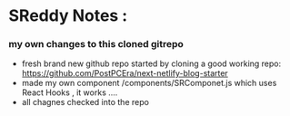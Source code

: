 
# SReddy Notes :

### my own changes to this cloned gitrepo
- fresh brand new github repo started by cloning a good working repo: https://github.com/PostPCEra/next-netlify-blog-starter
- made my own component /components/SRComponet.js which uses React Hooks , it works ....
- all chagnes checked into the repo
